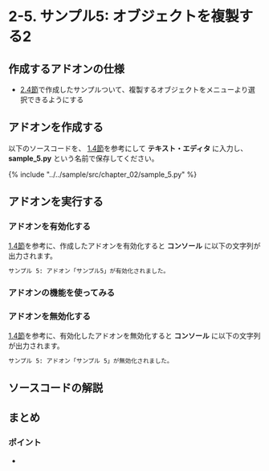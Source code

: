# 2-5. サンプル5: オブジェクトを複製する2

## 作成するアドオンの仕様

* [2.4節](04_Sample_4_Replicate_object_1.md)で作成したサンプルついて、複製するオブジェクトをメニューより選択できるようにする

## アドオンを作成する

以下のソースコードを、 [1.4節](../chapter_01/04_Install_own_Add-on.md)を参考にして **テキスト・エディタ** に入力し、
**sample_5.py** という名前で保存してください。

{% include "../../sample/src/chapter_02/sample_5.py" %}

## アドオンを実行する

### アドオンを有効化する

[1.4節](../chapter_01/04_Install_own_Add-on.md)を参考に、作成したアドオンを有効化すると **コンソール** に以下の文字列が出力されます。

```sh
サンプル 5: アドオン「サンプル5」が有効化されました。
```

### アドオンの機能を使ってみる


### アドオンを無効化する

[1.4節](../chapter_01/04_Install_own_Add-on.md)を参考に、有効化したアドオンを無効化すると **コンソール** に以下の文字列が出力されます。

```sh
サンプル 5: アドオン「サンプル 5」が無効化されました。
```

## ソースコードの解説



## まとめ



### ポイント

*
